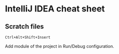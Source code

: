 # IntelliJ IDEA cheat sheet

## Scratch files

`Ctrl+Alt+Shift+Insert`

Add module of the project in Run/Debug configuration.